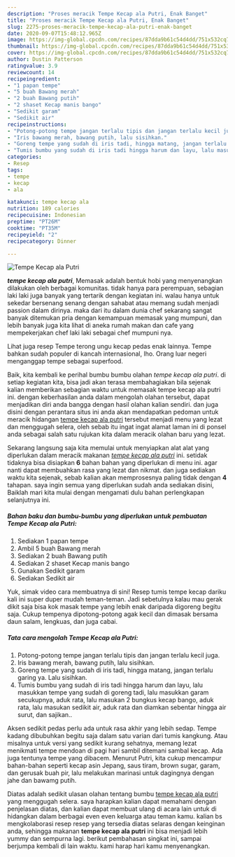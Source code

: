 ```yaml
---
description: "Proses meracik Tempe Kecap ala Putri, Enak Banget"
title: "Proses meracik Tempe Kecap ala Putri, Enak Banget"
slug: 2275-proses-meracik-tempe-kecap-ala-putri-enak-banget
date: 2020-09-07T15:48:12.965Z
image: https://img-global.cpcdn.com/recipes/87dda9b61c54d4dd/751x532cq70/tempe-kecap-ala-putri-foto-resep-utama.jpg
thumbnail: https://img-global.cpcdn.com/recipes/87dda9b61c54d4dd/751x532cq70/tempe-kecap-ala-putri-foto-resep-utama.jpg
cover: https://img-global.cpcdn.com/recipes/87dda9b61c54d4dd/751x532cq70/tempe-kecap-ala-putri-foto-resep-utama.jpg
author: Dustin Patterson
ratingvalue: 3.9
reviewcount: 14
recipeingredient:
- "1 papan tempe"
- "5 buah Bawang merah"
- "2 buah Bawang putih"
- "2 shaset Kecap manis bango"
- "Sedikit garam"
- "Sedikit air"
recipeinstructions:
- "Potong-potong tempe jangan terlalu tipis dan jangan terlalu kecil juga."
- "Iris bawang merah, bawang putih, lalu sisihkan."
- "Goreng tempe yang sudah di iris tadi, hingga matang, jangan terlalu garing ya. Lalu sisihkan."
- "Tumis bumbu yang sudah di iris tadi hingga harum dan layu, lalu masukkan tempe yang sudah di goreng tadi, lalu masukkan garam secukupnya, aduk rata, lalu masukan 2 bungkus kecap bango, aduk rata, lalu masukan sedikit air, aduk rata dan diamkan sebentar hingga air surut, dan sajikan.."
categories:
- Resep
tags:
- tempe
- kecap
- ala

katakunci: tempe kecap ala 
nutrition: 189 calories
recipecuisine: Indonesian
preptime: "PT26M"
cooktime: "PT35M"
recipeyield: "2"
recipecategory: Dinner

---
```



![Tempe Kecap ala Putri](https://img-global.cpcdn.com/recipes/87dda9b61c54d4dd/751x532cq70/tempe-kecap-ala-putri-foto-resep-utama.jpg)

<b><i>tempe kecap ala putri</i></b>, Memasak adalah bentuk hobi yang menyenangkan dilakukan oleh berbagai komunitas. tidak hanya para perempuan, sebagian laki laki juga banyak yang tertarik dengan kegiatan ini. walau hanya untuk sekedar bersenang senang dengan sahabat atau memang sudah menjadi passion dalam dirinya. maka dari itu dalam dunia chef sekarang sangat banyak ditemukan pria dengan kemampuan memasak yang mumpuni, dan lebih banyak juga kita lihat di aneka rumah makan dan cafe yang mempekerjakan chef laki laki sebagai chef mumpuni nya.

Lihat juga resep Tempe terong ungu kecap pedas enak lainnya. Tempe bahkan sudah populer di kancah internasional, lho. Orang luar negeri menganggap tempe sebagai superfood.

Baik, kita kembali ke perihal bumbu bumbu olahan <i>tempe kecap ala putri</i>. di setiap kegiatan kita, bisa jadi akan terasa membahagiakan bila sejenak kalian memberikan sebagian waktu untuk memasak tempe kecap ala putri ini. dengan keberhasilan anda dalam mengolah olahan tersebut, dapat menjadikan diri anda bangga dengan hasil olahan kalian sendiri. dan juga disini dengan perantara situs ini anda akan mendapatkan pedoman untuk meracik hidangan <u>tempe kecap ala putri</u> tersebut menjadi menu yang lezat dan menggugah selera, oleh sebab itu ingat ingat alamat laman ini di ponsel anda sebagai salah satu rujukan kita dalam meracik olahan baru yang lezat.


Sekarang langsung saja kita memulai untuk menyiapkan alat alat yang diperlukan dalam meracik makanan <u><i>tempe kecap ala putri</i></u> ini. setidak tidaknya bisa disiapkan <b>6</b> bahan bahan yang diperlukan di menu ini. agar nanti dapat membuahkan rasa yang lezat dan nikmat. dan juga sediakan waktu kita sejenak, sebab kalian akan memprosesnya paling tidak dengan <b>4</b> tahapan. saya ingin semua yang diperlukan sudah anda sediakan disini, Baiklah mari kita mulai dengan mengamati dulu bahan perlengkapan selanjutnya ini.

<!--inarticleads1-->

##### Bahan baku dan bumbu-bumbu yang diperlukan untuk pembuatan Tempe Kecap ala Putri:

1. Sediakan 1 papan tempe
1. Ambil 5 buah Bawang merah
1. Sediakan 2 buah Bawang putih
1. Sediakan 2 shaset Kecap manis bango
1. Gunakan Sedikit garam
1. Sediakan Sedikit air


Yuk, simak video cara membuatnya di sini! Resep tumis tempe kecap dariku kali ini super duper mudah teman-teman. Jadi sebetulnya kalau mau gerak dikit saja bisa kok masak tempe yang lebih enak daripada digoreng begitu saja. Cukup tempenya dipotong-potong agak kecil dan dimasak bersama daun salam, lengkuas, dan juga cabai. 

<!--inarticleads2-->

##### Tata cara mengolah Tempe Kecap ala Putri:

1. Potong-potong tempe jangan terlalu tipis dan jangan terlalu kecil juga.
1. Iris bawang merah, bawang putih, lalu sisihkan.
1. Goreng tempe yang sudah di iris tadi, hingga matang, jangan terlalu garing ya. Lalu sisihkan.
1. Tumis bumbu yang sudah di iris tadi hingga harum dan layu, lalu masukkan tempe yang sudah di goreng tadi, lalu masukkan garam secukupnya, aduk rata, lalu masukan 2 bungkus kecap bango, aduk rata, lalu masukan sedikit air, aduk rata dan diamkan sebentar hingga air surut, dan sajikan..


Aksen sedikit pedas perlu ada untuk rasa akhir yang lebih sedap. Tempe kadang dibubuhkan begitu saja dalam satu varian dari tumis kangkung. Atau misalnya untuk versi yang sedikit kurang sehatnya, memang lezat menikmati tempe mendoan di pagi hari sambil ditemani sambal kecap. Ada juga tentunya tempe yang dibacem. Menurut Putri, kita cukup mencampur bahan-bahan seperti kecap asin Jepang, saus tiram, brown sugar, garam, dan gerusak buah pir, lalu melakukan marinasi untuk dagingnya dengan jahe dan bawamg putih. 

Diatas adalah sedikit ulasan olahan tentang bumbu <u>tempe kecap ala putri</u> yang menggugah selera. saya harapkan kalian dapat memahami dengan penjelasan diatas, dan kalian dapat membuat ulang di acara lain untuk di hidangkan dalam berbagai even even keluarga atau teman kamu. kalian bs mengkolaborasi resep resep yang tersedia diatas selaras dengan keinginan anda, sehingga makanan <b>tempe kecap ala putri</b> ini bisa menjadi lebih yummy dan sempurna lagi. berikut pembahasan singkat ini, sampai berjumpa kembali di lain waktu. kami harap hari kamu menyenangkan.

